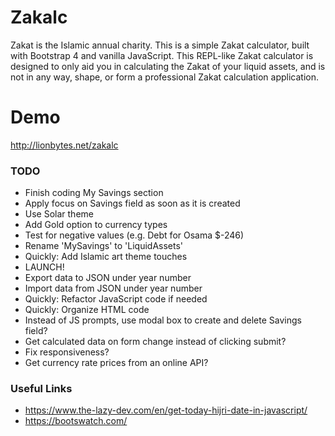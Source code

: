 # Zakalc
Zakat is the Islamic annual charity. This is a simple Zakat  calculator, built with Bootstrap 4 and vanilla JavaScript. This REPL-like Zakat calculator is designed to only aid you in calculating the Zakat of your liquid assets, and is not in any way, shape, or form a professional Zakat calculation application.

# Demo
http://lionbytes.net/zakalc

### TODO
- Finish coding My Savings section
- Apply focus on Savings field as soon as it is created
- Use Solar theme
- Add Gold option to currency types
- Test for negative values (e.g. Debt for Osama $-246)
- Rename 'MySavings' to 'LiquidAssets'
- Quickly: Add Islamic art theme touches
- LAUNCH!
- Export data to JSON under year number
- Import data from JSON under year number
- Quickly: Refactor JavaScript code if needed
- Quickly: Organize HTML code
- Instead of JS prompts, use modal box to create and delete Savings field?
- Get calculated data on form change instead of clicking submit?
- Fix responsiveness?
- Get currency rate prices from an online API?

### Useful Links
- https://www.the-lazy-dev.com/en/get-today-hijri-date-in-javascript/
- https://bootswatch.com/
